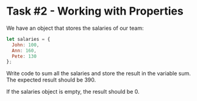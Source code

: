 # Task #2 - Working with Properties

We have an object that stores the salaries of our team:

```javascript
let salaries = {
  John: 100,
  Ann: 160,
  Pete: 130
};
```

Write code to sum all the salaries and store the result in the variable sum. The expected result should be 390.

If the salaries object is empty, the result should be 0.
